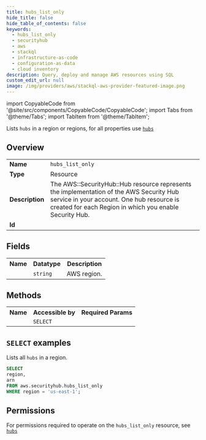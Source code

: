 ```yaml
---
title: hubs_list_only
hide_title: false
hide_table_of_contents: false
keywords:
  - hubs_list_only
  - securityhub
  - aws
  - stackql
  - infrastructure-as-code
  - configuration-as-data
  - cloud inventory
description: Query, deploy and manage AWS resources using SQL
custom_edit_url: null
image: /img/providers/aws/stackql-aws-provider-featured-image.png
---
```


import CopyableCode from '@site/src/components/CopyableCode/CopyableCode';
import Tabs from '@theme/Tabs';
import TabItem from '@theme/TabItem';

Lists <code>hubs</code> in a region or regions, for all properties use <a href="/providers/aws/serviceName/hubs/"><code>hubs</code></a>

## Overview
<table><tbody>
<tr><td><b>Name</b></td><td><code>hubs_list_only</code></td></tr>
<tr><td><b>Type</b></td><td>Resource</td></tr>
<tr><td><b>Description</b></td><td>The AWS::SecurityHub::Hub resource represents the implementation of the AWS Security Hub service in your account. One hub resource is created for each Region in which you enable Security Hub.<br /></td></tr>
<tr><td><b>Id</b></td><td><CopyableCode code="aws.securityhub.hubs_list_only" /></td></tr>
</tbody></table>

## Fields
<table><tbody><tr><th>Name</th><th>Datatype</th><th>Description</th></tr><tr><td><CopyableCode code="region" /></td><td><code>string</code></td><td>AWS region.</td></tr>
</tbody></table>

## Methods

<table><tbody>
  <tr>
    <th>Name</th>
    <th>Accessible by</th>
    <th>Required Params</th>
  </tr>
  <tr>
    <td><CopyableCode code="list_resources" /></td>
    <td><code>SELECT</code></td>
    <td><CopyableCode code="region" /></td>
  </tr>
</tbody></table>

## `SELECT` examples
Lists all <code>hubs</code> in a region.
```sql
SELECT
region,
arn
FROM aws.securityhub.hubs_list_only
WHERE region = 'us-east-1';
```


## Permissions

For permissions required to operate on the <code>hubs_list_only</code> resource, see <a href="/providers/aws/securityhub/hubs/#permissions"><code>hubs</code></a>

